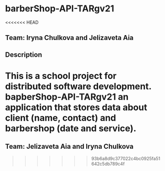 # barberShop-API-TARgv21

<<<<<<< HEAD
## Team: Iryna Chulkova and Jelizaveta Aia

## Description

This is a school project for distributed software development.
bapberShop-API-TARgv21 an application that stores data about client (name, contact) and barbershop (date and service).
=======


## Team: Jelizaveta Aia and Iryna Chulkova
>>>>>>> 93b6a8d9c377022c4bc0925fa51642c5db789c4f
